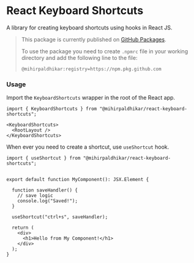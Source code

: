 # React Keyboard Shortcuts

A library for creating keyboard shortcuts using hooks in React JS.

> This package is currently published on [GitHub Packages](https://github.com/features/packages).
>
> To use the package you need to create ```.npmrc``` file in your working directory and add the following line to the
> file:
>
> ```@mihirpaldhikar:registry=https://npm.pkg.github.com```

### Usage

Import the ```KeyboardShortcuts``` wrapper in the root of the React app.

```tsx
import { KeyboardShortcuts } from "@mihirpaldhikar/react-keyboard-shortcuts";

<KeyboardShortcuts>
  <RootLayout />
</KeyboardShortcuts>

```

When ever you need to create a shortcut, use ```useShortcut``` hook.

```tsx
import { useShortcut } from "@mihirpaldhikar/react-keyboard-shortcuts";


export default function MyComponent(): JSX.Element {

  function saveHandler() {
    // save logic
    console.log("Saved!");
  }

  useShortcut("ctrl+s", saveHandler);

  return (
    <div>
      <h1>Hello from My Component!</h1>
    </div>
  );
}
```
